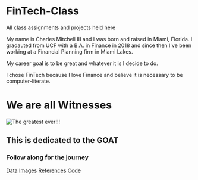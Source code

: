 # FinTech-Class
All class assignments and projects held here

 My name is Charles Mitchell III and I was born and raised in Miami, Florida. I gradauted from UCF with a B.A. in Finance in 2018 and since then I've been working at a Financial Planning firm in Miami Lakes.

 My career goal is to be great and whatever it is I decide to do.

 I chose FinTech because I love Finance and believe it is necessary to be computer-literate.
 
 
 
 # We are all Witnesses
 
 ![The greatest ever!!!](https://www.google.com/url?sa=i&url=https%3A%2F%2Fwww.npr.org%2F2020%2F04%2F04%2F827378021%2Fkobe-bryant-elected-to-hall-of-fame-in-posthumous-peak-of-his-career&psig=AOvVaw26MtOuyfUscNZkGpYglteM&ust=1614531094312000&source=images&cd=vfe&ved=0CAIQjRxqFwoTCMDY4J3Diu8CFQAAAAAdAAAAABAR)
 
 
 ## This is dedicated to the GOAT
 
 ### Follow along for the journey 
 
 [Data](data)
 [Images](images)
 [References](references)
 [Code](code)
